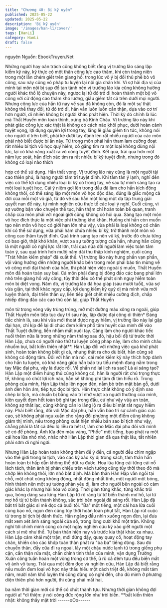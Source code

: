 ```yaml
---
title: "Chương 40: Bí kỹ uyên"
published: 2025-05-22
updated: 2025-05-22
description: 'Bí kỹ uyên'
image: '/images/han-li/cover/'
tags: [HanLi]
category: HanLi
draft: false
---
```


nguyên
Nguồn: EbookTruyen.Net

Những người hay oán trách cũng không biết rằng vị trưởng lão
sáng lập kiếm kỹ này, kỳ thực có một thân công lực cao thâm, khi
còn tráng niên trong một lần chém giết trên giang hồ, trong lúc vô
ý bị đối thủ phế bỏ võ công, sau này cũng vô pháp tu luyện lại nội
gia chân khí.
Vì sợ hãi địa vị của mình tại môn nội bị sụp đổ tan tành nên vị
trưởng lão kia cũng không hướng người khác thổ lộ chuyện này,
ngược lại từ đó trở đi hoàn thành một bộ võ công với cử động cao
thâm khó lường, giấu giếm tất cả trên dưới mọi người.
Nhưng công lực của hắn từ nay về sau đã không còn, đó là một
sự thật không thể thay đổi, từ đó trở đi, hắn vẫn luôn luôn cẩn
thận, dựa vào cơ trí hơn người, dĩ nhiên không bị người khác
phát hiện.
Thời kỳ đó chính là lúc mà Thất Huyền môn toàn thịnh, xưng bá
Kính Châu.
Vị trưởng lão này khi phát giác công lực xác thật là không có cách
nào khôi phục, dưới hoàn cảnh tuyệt vọng, lợi dụng quyền lợi
trong tay, lặng lẽ giấu giếm tin tức, không nói cho người ở trên
biết, phái kẻ dưới tay đánh lén rất nhiều người của các môn phái
nhỏ biết được bí ẩn này.
Từ trong môn phái hắn tham lam cưỡng đoạt rất nhiều bí tịch võ
học quý hiếm, cố gắng tìm ra một loại không dùng nội lực, lại có
khả năng xuất ra võ công tuyệt đỉnh.
Kết quả, trải qua hơn một năm lục soát, hắn đích xác tìm ra rất
nhiều bí kỹ tuyệt đỉnh, nhưng trong đó không có loại nào thích

hợp có thể sử dụng.
Hắn thất vọng.
Vị trưởng lão này cũng là một người tài cao thiên phú, là hạng
người tâm trí tuyệt đỉnh. Khi tâm tàn ý lạnh, nghĩ đến việc có thể
lợi dụng nhiều loại bí kỹ có trong tay, về sau tự mình sáng tạo ra
một loại tuyệt học.
Cái ý niệm gợi lên trong đầu đã làm cho hắn kích động không
thôi, có thể sáng lập một môn võ học độc đáo, đúng là giấc mộng
cả đời của mỗi một võ giả, từ đó về sau hắn một lòng một dạ tập
trung giải quyết nan đề này, tự mình nghiên cứu thực tế các loại ý
nghĩ. Cuối cùng, vì sợ vướng bận vào chuyện thế tục, hắn thậm
chí hoàn toàn bế quan, tranh chấp của môn phái với ngoại giới
cũng không có hỏi qua.
Sáng tạo một môn võ học đích thực là một việc phi thường khó
khăn. Huống chi hắn còn muốn tạo nên môn võ học có giới hạn
lớn như vậy, vừa phải là loại không có chân khí có thể sử dụng,
vừa phải hàm chứa nhiều bí kỹ, trở thành một môn võ công cao
thâm tuyệt đỉnh.
Quá trình sáng tạo nên vũ kỹ, trước đó chưa từng có bao giờ, thật
khó khăn, vượt xa sự tưởng tượng của hắn, nhưng hắn cũng là
một người có nghị lực rất lớn, trải qua nửa đời người làm việc
toàn tâm toàn ý, sau quá trình hơn mười năm dài thu thập kinh
nghiệm, cuối cùng "Trát Nhãn kiếm pháp" đã xuất thế.
Vị trưởng lão này hưng phấn vạn phần, vội vàng hướng đến
những người khác bên trong môn phái báo tin mừng về võ công
mới đại thành của hắn, thì phát hiện việc ngoài ý muốn, Thất
Huyền môn đã hoàn toàn suy bại. Cả môn phái đang bị đông đảo
các bang phái lớn nhỏ trên giang hồ vây công, tùy thời đều có thể
phát sinh nguy hiểm toàn môn bị diệt vong.
Năm đó, vị trưởng lão đã hoa giáp (sáu mươi tuổi), vừa sợ vừa
giận, tại thời khác nguy cấp, lợi dụng kiếm kỹ quỷ dị mà mình vừa
mới luyện thành, đại triển thần uy, liên tiếp giết chết nhiều cường
địch, chấp nhiếp đông đảo các cao thủ còn lại, giúp Thất Huyền

môn từ trong vòng vây trùng trùng, mở một đường máu xông ra
ngoài, giúp Thất Huyền môn tiếp tục duy trì sau này, lập được đại
công di thiên*
Đáng tiếc chính là, sau khi vừa mới thoát được nguy hiểm, vị
trưởng lão này lại gặp đại hạn, chỉ kịp để lại di chúc đem kiếm
phổ tâm huyết của mình để vào Thất Tuyệt đường, liền nhắm mắt
xuôi tay.
Càng làm cho người khác tiếc nuối thêm nữa là trong những năm
tháng sau đó, hậu bối đệ tử trước thời Hàn Lập, chưa có người
nào thử tu luyện công pháp này, làm cho minh châu nhuốm bụi,
bất kiến thiên nhật**.
Hàn Lập đối với những việc quá khứ phát sinh, hoàn toàn không
biết gì cả, nhưng thật ra cho dù biết, hắn cũng sẽ không có động
tâm. Đối với hắn mà nói, cái môn kiếm kỹ này thích hợp dành cho
hắn tu luyện, có khả năng giúp hắn bảo trụ tiểu mệnh đang nằm
trong tay Mặc đại phu, vậy là được rồi. Về phần nó lai lịch ra sao?
Là ai sáng tạo? Hàn Lập một điểm hứng thú cũng không có, hắn
là người rất chú trọng thực tế, không có chút lợi ích nào, hắn sẽ
không phí tâm đi tìm hiểu rõ.
Trong phòng của mình, Hàn Lập thắp lên ngọn đèn, nằm bò trên
mặt bàn gỗ, dưới ánh đèn hôn ám, tiếp tục đọc bí tịch.
Hắn thực chất không có ý định sao chép bí tịch, mà chuẩn bị bằng
vào trí nhớ vượt xa người thường của mình, kiên quyết đem hết
toàn bộ ghi tạc trong đầu, cứ như vậy vừa an toàn, không sợ thất
lạc, cũng không cần lo lắng lộ ra điều bí mật rất nguy hiểm này.
Phải biết rằng, đối với Mặc đại phu, hắn vẫn bảo trì sự cảnh giác
cực cao, sẽ không phải ngu xuẩn cho rằng đối phương một điểm
cũng không giám thị mình, nếu trong phòng xuất hiện nhiều bản
sao bí tịch như vậy, chẳng phải là tất cả đều lộ liễu ra hết ư, làm
cho Mặc đại phu đối với mình sẽ có đề phòng.
Ánh lửa đèn màu vàng, "Phốc" một tiếng, bạo phát ra một cái hoa
lửa nhỏ nhỏ, nhắc nhở Hàn Lập thời gian đã qua thật lâu, tất
nhiên phải sớm đi nghỉ ngơi.

Nhưng Hàn Lập hoàn toàn không thèm để ý đến, cả người đều
chìm ngập vào thế giới trong bí tịch, vào các kỹ xảo kỳ dị trong
sách, tâm thần hắn hoàn toàn bị hấp dẫn không thể dứt ra được.
Hoa lửa từng cái từng cái nổ lách tách, thân ảnh bị phản chiếu
trên vách tường cũng tùy thời theo đó mà chớp lên không thôi,
lớn nhỏ bất định. Mà bản thân Hàn Hập vẫn ngồi tại chỗ, một chút
cũng không động, nhất động nhất tĩnh, một người một bóng, hình
thành nên một sự tương phản yêu dị, làm cho người bên ngoài có
cảm giác khác lạ nhưng hài hòa vô cùng.
Thời gian từng khắc, từng khắc trôi qua, bóng dáng sau lưng Hàn
Lập từ rõ ràng từ từ biến thành mơ hồ, lại từ mơ hồ từ từ biến
thành không, sắc trời bên ngoài đã sáng rồi.
Hàn Lập đã bất tri bất giác si mê đọc cả buổi tối.
"Ba" một tiếng, một cái hoa lửa cuối cùng bạo nổ, ngọn đèn cũng
tùy thời hoàn toàn phụt tắt, Hàn Lập rút cuộc từ trong bí tịch bị
đánh thức.
Hắn ngẩng đầu nhìn xuống ngọn đèn, lại đưa mắt xem xét ánh
sáng ngoài cửa sổ, trong lòng cười khổ một trận.
Không nghĩ tới chính mình cũng có một ngày nghiên cứu kỹ xảo
giết người một cách si mê như thế. Tự bản thân hiện nay và
trước kia thật khác xa nhau.
Hàn Lập cảm khái một trận, mới đứng dậy, quay quay cổ, hoạt
động tay chân, khiến cho các khớp toàn thân phát ra "ba ba" tiếng
động. Sau đó chuyển thân, đẩy cửa đi ra ngoài, lấy một chậu
nước lạnh từ trong giếng phụ cận, cẩn thận rửa mặt, chấn chỉnh
tinh thần của mình, vận dụng Trường Xuân công tuần hoàn một
vòng trong cơ thể, ủ rũ cả đêm tựu đều biến mất vô ảnh vô tung.
Trải qua một đêm đọc và nghiên cứu, Hàn Lập đã biết rằng nếu
muốn đem loại võ học này thấu hiểu một cách triệt để, không mất
tám năm, mười năm khổ luyện thì cũng đừng có nghĩ đến, cho dù
mình ở phương diện thiên phú hơn người, thì cũng phải mất hai,

ba năm thời gian mới có thể có chút thành tựu.
Nhưng thời gian không đợi người a!
*di thiên: ý nói công đức rộng lớn như trời biển.
**bất kiến thiên nhật: không thấy mặt trời
------oOo------

